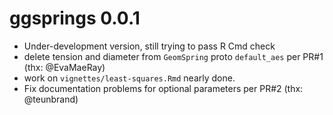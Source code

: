 # ggsprings 0.0.1

* Under-development version, still trying to pass R Cmd check
* delete tension and diameter from `GeomSpring` proto `default_aes` per PR#1 (thx: @EvaMaeRay)
* work on `vignettes/least-squares.Rmd` nearly done.
* Fix documentation problems for optional parameters per PR#2 (thx: @teunbrand)


